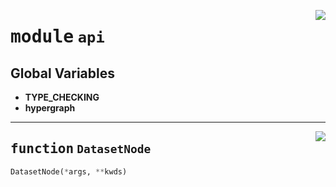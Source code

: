 <!-- markdownlint-disable -->

<a href="https://github.com/tjyuyao/ice-learn/blob/main/ice/api/__init__.py#L0"><img align="right" style="float:right;" src="https://img.shields.io/badge/-source-cccccc?style=flat-square"></a>

# <kbd>module</kbd> `api`






**Global Variables**
---------------
- **TYPE_CHECKING**
- **hypergraph**

---

<a href="https://github.com/tjyuyao/ice-learn/blob/main/ice/api/__init__.py#L50"><img align="right" style="float:right;" src="https://img.shields.io/badge/-source-cccccc?style=flat-square"></a>

## <kbd>function</kbd> `DatasetNode`

```python
DatasetNode(*args, **kwds)
```








